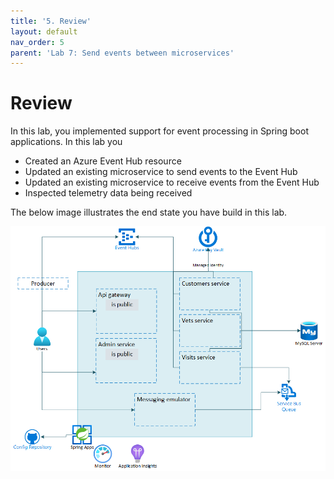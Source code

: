 ```yaml
---
title: '5. Review'
layout: default
nav_order: 5
parent: 'Lab 7: Send events between microservices'
---
```


# Review

In this lab, you implemented support for event processing in Spring boot applications. In this lab you

- Created an Azure Event Hub resource
- Updated an existing microservice to send events to the Event Hub
- Updated an existing microservice to receive events from the Event Hub
- Inspected telemetry data being received

The below image illustrates the end state you have build in this lab.

![lab 6 overview](../images/asa-openlab-6.png)